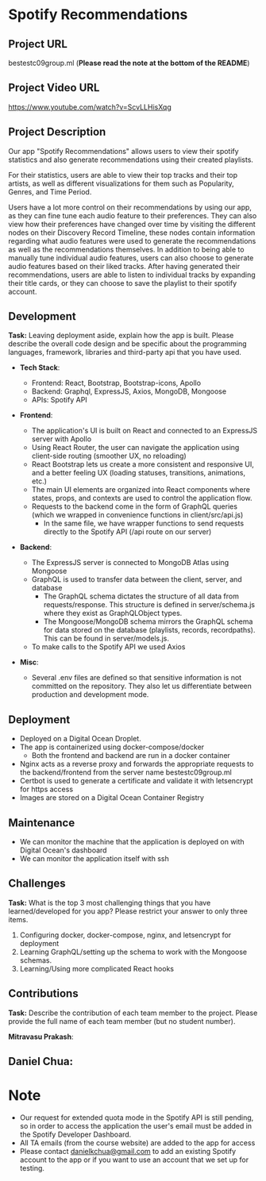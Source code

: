 # Spotify Recommendations

## Project URL

bestestc09group.ml (**Please read the note at the bottom of the README**)

## Project Video URL 

https://www.youtube.com/watch?v=ScvLLHisXqg

## Project Description

Our app "Spotify Recommendations" allows users to view their spotify statistics and also generate recommendations using their created playlists. 

For their statistics, users are able to view their top tracks and their top artists, as well as different visualizations for them such as Popularity, Genres, and Time Period.

Users have a lot more control on their recommendations by using our app, as they can fine tune each audio feature to their preferences. They can also view how their preferences have changed over time by visiting the different nodes on their Discovery Record Timeline, these nodes contain information regarding what audio features were used to generate the recommendations as well as the recommendations themselves. In addition to being able to manually tune individual audio features, users can also choose to generate audio features based on their liked tracks. After having generated their recommendations, users are able to listen to individual tracks by expanding their title cards, or they can choose to save the playlist to their spotify account. 

## Development

**Task:** Leaving deployment aside, explain how the app is built. Please describe the overall code design and be specific about the programming languages, framework, libraries and third-party api that you have used. 
- **Tech Stack**:
    - Frontend: React, Bootstrap, Bootstrap-icons, Apollo
    - Backend: Graphql, ExpressJS, Axios, MongoDB, Mongoose
    - APIs: Spotify API

- **Frontend**:
    - The application's UI is built on React and connected to an ExpressJS server with Apollo
    - Using React Router, the user can navigate the application using client-side routing (smoother UX, no reloading)
    - React Bootstrap lets us create a more consistent and responsive UI, and a better feeling UX (loading statuses, transitions, animations, etc.)
    - The main UI elements are organized into React components where states, props, and contexts are used to control the application flow.
    - Requests to the backend come in the form of GraphQL queries (which we wrapped in convenience functions in client/src/api.js) 
        - In the same file, we have wrapper functions to send requests directly to the Spotify API (/api route on our server)

- **Backend**: 
    - The ExpressJS server is connected to MongoDB Atlas using Mongoose
    - GraphQL is used to transfer data between the client, server, and database
        - The GraphQL schema dictates the structure of all data from requests/response. This structure is defined in server/schema.js where they exist as GraphQLObject types. 
        - The Mongoose/MongoDB schema mirrors the GraphQL schema for data stored on the database (playlists, records, recordpaths). This can be found in server/models.js. 
    - To make calls to the Spotify API we used Axios

- **Misc**:
    - Several .env files are defined so that sensitive information is not committed on the repository. They also let us differentiate between production and development mode.

## Deployment

- Deployed on a Digital Ocean Droplet.
- The app is containerized using docker-compose/docker
    - Both the frontend and backend are run in a docker container
- Nginx acts as a reverse proxy and forwards the appropriate requests to the backend/frontend from the server name bestestc09group.ml
- Certbot is used to generate a certificate and validate it with letsencrypt for https access
- Images are stored on a Digital Ocean Container Registry

## Maintenance

- We can monitor the machine that the application is deployed on with Digital Ocean's dashboard
- We can monitor the application itself with ssh

## Challenges

**Task:** What is the top 3 most challenging things that you have learned/developed for you app? Please restrict your answer to only three items. 

1. Configuring docker, docker-compose, nginx, and letsencrypt for deployment
2. Learning GraphQL/setting up the schema to work with the Mongoose schemas. 
3. Learning/Using more complicated React hooks

## Contributions

**Task:** Describe the contribution of each team member to the project. Please provide the full name of each team member (but no student number). 

**Mitravasu Prakash**:

**Daniel Chua**:
- 

# Note

- Our request for extended quota mode in the Spotify API is still pending, so in order to access the application the user's email must be added in the Spotify Developer Dashboard.
- All TA emails (from the course website) are added to the app for access
- Please contact danielkchua@gmail.com to add an existing Spotify account to the app or if you want to use an account that we set up for testing.

